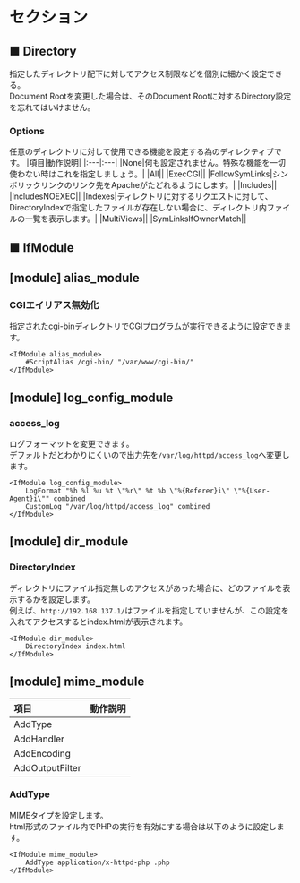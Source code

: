 # セクション
## ■ Directory
指定したディレクトリ配下に対してアクセス制限などを個別に細かく設定できる。  
Document Rootを変更した場合は、そのDocument Rootに対するDirectory設定を忘れてはいけません。
### Options
任意のディレクトリに対して使用できる機能を設定する為のディレクティブです。
|項目|動作説明|
|:---|:---|
|None|何も設定されません。特殊な機能を一切使わない時はこれを指定しましょう。|
|All||
|ExecCGI||
|FollowSymLinks|シンボリックリンクのリンク先をApacheがたどれるようにします。|
|Includes||
|IncludesNOEXEC||
|Indexes|ディレクトリに対するリクエストに対して、DirectoryIndexで指定したファイルが存在しない場合に、ディレクトリ内ファイルの一覧を表示します。|
|MultiViews||
|SymLinksIfOwnerMatch||

## ■ IfModule
## [module] alias_module
### CGIエイリアス無効化
指定されたcgi-binディレクトリでCGIプログラムが実行できるように設定できます。  
```
<IfModule alias_module>
    #ScriptAlias /cgi-bin/ "/var/www/cgi-bin/"
</IfModule>
```
## [module] log_config_module
### access_log
ログフォーマットを変更できます。  
デフォルトだとわかりにくいので出力先を`/var/log/httpd/access_log`へ変更します。
```
<IfModule log_config_module>
    LogFormat "%h %l %u %t \"%r\" %t %b \"%{Referer}i\" \"%{User-Agent}i\"" combined
    CustomLog "/var/log/httpd/access_log" combined
</IfModule>
```
## [module] dir_module
### DirectoryIndex
ディレクトリにファイル指定無しのアクセスがあった場合に、どのファイルを表示するかを設定します。  
例えば、`http://192.168.137.1/`はファイルを指定していませんが、この設定を入れてアクセスするとindex.htmlが表示されます。
```
<IfModule dir_module>
    DirectoryIndex index.html
</IfModule>
```
## [module] mime_module
|項目|動作説明|
|:---|:---|
|AddType||
|AddHandler||
|AddEncoding||
|AddOutputFilter||

### AddType
MIMEタイプを設定します。  
html形式のファイル内でPHPの実行を有効にする場合は以下のように設定します。  
```
<IfModule mime_module>
    AddType application/x-httpd-php .php
</IfModule>
```
